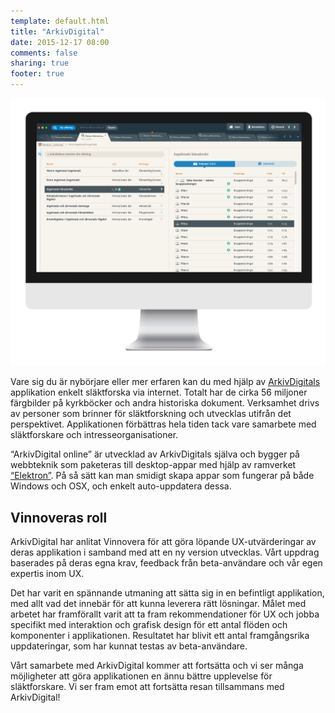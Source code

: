 ```yaml
---
template: default.html
title: "ArkivDigital"
date: 2015-12-17 08:00
comments: false
sharing: true
footer: true
---
```


![Skärmdump](/images/content/projects/arkivdigital/imac.png)

Vare sig du är nybörjare eller mer erfaren kan du med hjälp av [ArkivDigitals][0] applikation enkelt släktforska via internet. Totalt har de cirka 56 miljoner färgbilder på kyrkböcker och andra historiska dokument. Verksamhet drivs av personer som brinner för släktforskning och utvecklas utifrån det perspektivet. Applikationen förbättras hela tiden tack vare samarbete med släktforskare och intresseorganisationer.

“ArkivDigital online” är utvecklad av ArkivDigitals själva och bygger på webbteknik som paketeras till desktop-appar med hjälp av ramverket [“Elektron”][1]. På så sätt kan man smidigt skapa appar som fungerar på både Windows och OSX, och enkelt auto-uppdatera dessa.
 
## Vinnoveras roll
ArkivDigital har anlitat Vinnovera för att göra löpande UX-utvärderingar av deras applikation i samband med att en ny version utvecklas. Vårt uppdrag baserades på deras egna krav, feedback från beta-användare och vår egen expertis inom UX.

Det har varit en spännande utmaning att sätta sig in en befintligt applikation, med allt vad det innebär för att kunna leverera rätt lösningar. Målet med arbetet har framförallt varit att ta fram rekommendationer för UX och jobba specifikt med interaktion och grafisk design för ett antal flöden och komponenter i applikationen. Resultatet har blivit ett antal framgångsrika uppdateringar, som har kunnat testas av beta-användare.

Vårt samarbete med ArkivDigital kommer att fortsätta och vi ser många möjligheter att göra applikationen en ännu bättre upplevelse för släktforskare. Vi ser fram emot att fortsätta resan tillsammans med ArkivDigital!

[0]: http://arkivdigital.se/
[1]: http://electron.atom.io/